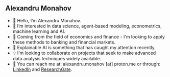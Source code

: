 ## Alexandru Monahov
- :bust_in_silhouette: Hello, I’m Alexandru Monahov.
- :ledger: I’m interested in data science, agent-based modeling, econometrics, machine learning and AI.
- :office: Coming from the field of economics and finance - I'm looking to apply these methods to banking and financial markets.
- 🌱 Explainable AI is something that has caught my attention recently.
- :bulb: I’m looking to collaborate on projects that seek to make advanced data analysis techniques widely available.
- :email: You can reach me at: alexandru.monahov [at] proton.me or through: <a href="https://www.linkedin.com/in/alexandru-monahov">LinkedIn</a> and <a href="https://www.researchgate.net/profile/Alexandru-Monahov">ResearchGate</a>.


<!---
alexandrumonahov/alexandrumonahov is a ✨ special ✨ repository because its `README.md` (this file) appears on your GitHub profile.
You can click the Preview link to take a look at your changes.
--->
